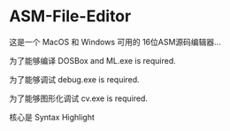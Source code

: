 # ASM-File-Editor
这是一个 MacOS 和 Windows 可用的 16位ASM源码编辑器...

为了能够编译 DOSBox and ML.exe is required.

为了能够调试 debug.exe is required.

为了能够图形化调试 cv.exe is required.

核心是 Syntax Highlight

